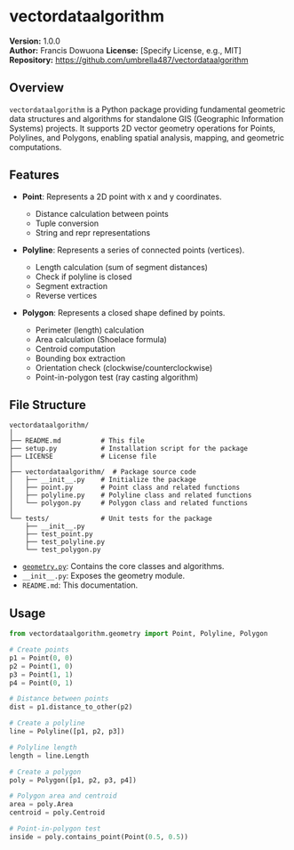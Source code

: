 # vectordataalgorithm

**Version:** 1.0.0  
**Author:** Francis Dowuona 
**License:** [Specify License, e.g., MIT]  
**Repository:** https://github.com/umbrella487/vectordataalgorithm

## Overview

`vectordataalgorithm` is a Python package providing fundamental geometric data structures and algorithms for standalone GIS (Geographic Information Systems) projects. It supports 2D vector geometry operations for Points, Polylines, and Polygons, enabling spatial analysis, mapping, and geometric computations.

## Features

- **Point**: Represents a 2D point with x and y coordinates.
  - Distance calculation between points
  - Tuple conversion
  - String and repr representations

- **Polyline**: Represents a series of connected points (vertices).
  - Length calculation (sum of segment distances)
  - Check if polyline is closed
  - Segment extraction
  - Reverse vertices

- **Polygon**: Represents a closed shape defined by points.
  - Perimeter (length) calculation
  - Area calculation (Shoelace formula)
  - Centroid computation
  - Bounding box extraction
  - Orientation check (clockwise/counterclockwise)
  - Point-in-polygon test (ray casting algorithm)

## File Structure

```
vectordataalgorithm/
│
├── README.md          # This file
├── setup.py           # Installation script for the package
├── LICENSE            # License file
│
├── vectordataalgorithm/  # Package source code
│   ├── __init__.py    # Initialize the package
│   ├── point.py       # Point class and related functions
│   ├── polyline.py    # Polyline class and related functions
│   └── polygon.py     # Polygon class and related functions
│
└── tests/             # Unit tests for the package
    ├── __init__.py
    ├── test_point.py
    ├── test_polyline.py
    └── test_polygon.py
```

- [`geometry.py`](vectordataalgorithm/vectordataalgorithm/geometry.py): Contains the core classes and algorithms.
- `__init__.py`: Exposes the geometry module.
- `README.md`: This documentation.

## Usage

```python
from vectordataalgorithm.geometry import Point, Polyline, Polygon

# Create points
p1 = Point(0, 0)
p2 = Point(1, 0)
p3 = Point(1, 1)
p4 = Point(0, 1)

# Distance between points
dist = p1.distance_to_other(p2)

# Create a polyline
line = Polyline([p1, p2, p3])

# Polyline length
length = line.Length

# Create a polygon
poly = Polygon([p1, p2, p3, p4])

# Polygon area and centroid
area = poly.Area
centroid = poly.Centroid

# Point-in-polygon test
inside = poly.contains_point(Point(0.5, 0.5))